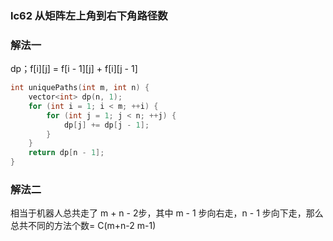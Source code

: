 ### lc62 从矩阵左上角到右下角路径数

### 解法一

dp；f\[i][j] = f\[i - 1][j] + f\[i][j - 1]

```cpp
int uniquePaths(int m, int n) {
    vector<int> dp(n, 1);
    for (int i = 1; i < m; ++i) {
        for (int j = 1; j < n; ++j) {
            dp[j] += dp[j - 1]; 
        }
    }
    return dp[n - 1];
}
```

### 解法二

相当于机器人总共走了 m + n - 2步，其中 m - 1 步向右走，n - 1 步向下走，那么总共不同的方法个数= C(m+n-2 m-1)